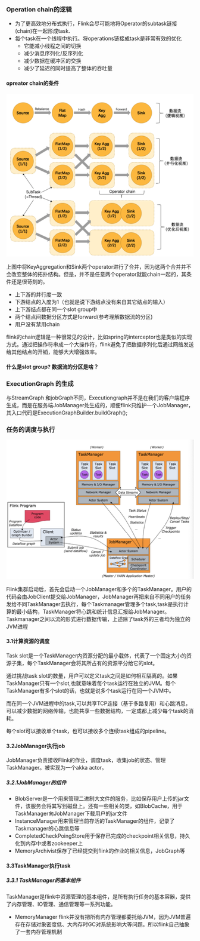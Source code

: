 




### Operation chain的逻辑
- 为了更高效地分布式执行，Flink会尽可能地将Operator的subtask链接(chain)在一起形成task.
- 每个task在一个线程中执行。将operations链接成task是非常有效的优化
    + 它能减小线程之间的切换
    + 减少消息序列化/反序列化
    + 减少数据在缓冲区的交换
    + 减少了延迟的同时提高了整体的吞吐量

#### opreator chain的条件

![Demo](images/operationchain优化.png)

上图中将KeyAggregation和Sink两个operator进行了合并，因为这两个合并并不会改变整体的拓扑结构。但是，并不是任意两个operator就能chain一起的，其条件还是很苛刻的。

- 上下游的并行度一致
- 下游结点的入度为1（也就是说下游结点没有来自其它结点的输入）
- 上下游结点都在同一个slot group中
- 两个结点间数据分区方式是forward(参考理解数据流的分区)
- 用户没有禁用chain

flink的chain逻辑是一种很常见的设计，比如spring的interceptor也是类似的实现方式。通过把操作符串成一个大操作符，flink避免了把数据序列化后通过网络发送给其他结点的开销，能够大大增强效率。

#### 什么是slot group? 数据流的分区是啥？


### ExecutionGraph 的生成
与StreamGraph 和jobGraph不同，Executiongraph并不是在我们的客户端程序生成，而是在服务端JobManager处生成的，顺便flink只维护一个JobManager，其入口代码是ExecutionGraphBuilder.buildGraph();

### 任务的调度与执行
![Demo](images/Flink的任务调度与执行.png)

Flink集群启动后，首先会启动一个JobManager和多个的TaskManager。用户的代码会由JobClient提交给JobManager，JobManager再把来自不同用户的任务发给不同TaskManager去执行，每个Taskmanager管理多个task,task是执行计算的最小结构，TaskManager将心跳和统计信息汇报给JobManager。Taskmanager之间以流的形式进行数据传输，上述除了task外的三者均为独立的JVM进程


#### 3.1计算资源的调度
Task slot是一个TaskManager内资源分配的最小载体，代表了一个固定大小的资源子集，每个TaskManager会将其所占有的资源平分给它的slot。

通过挑战task slot的数量，用户可以定义task之间是如何相互隔离的。如果TaskManager只有一个slot,也就意味着每个task运行在独立的JVM。每个TaskManager有多个slot的话，也就是说多个task运行在同一个JVM中。

而在同一个JVM进程中的task,可以共享TCP连接（基于多路复用）和心跳消息，可以减少数据的网络传输，也能共享一些数据结构，一定成都上减少每个task的消耗。

每个slot可以接收单个task，也可以接收多个连续task组成的pipeline。

#### 3.2JobManager执行job
JobManager负责接收Flink的作业，调度task，收集job的状态、管理TaskManager。被实现为一个akka actor。

##### 3.2.1JobManager的组件
- BlobServer是一个用来管理二进制大文件的服务，比如保存用户上传的jar文件，该服务会将其写到磁盘上。还有一些相关的类，如BlobCache，用于TaskManager向JobManager下载用户的jar文件
- InstanceManager用来管理当前存活的TaskManager的组件，记录了Taskmanager的心跳信息等
- CompletedCheckPoingStore用于保存已完成的checkpoint相关信息，持久化到内存中或者zookeeper上
- MemoryArchivist保存了已经提交到flink的作业的相关信息，JobGraph等


#### 3.3TaskManager执行task
##### 3.3.1 TaskManager的基本组件
TaskManager是flink中资源管理的基本组件，是所有执行任务的基本容器，提供了内存管理、IO管理、通信管理等一系列功能。

- MemoryManager flink并没有把所有内存管理都委托给JVM，因为JVM普遍存在存储对象密度低、大内存时GC对系统影响大等问题。所以flink自己抽象了一套内存管理机制

